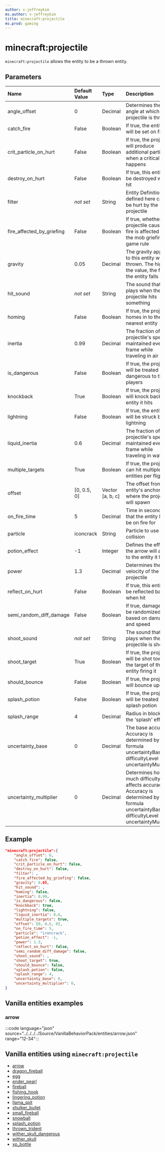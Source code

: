 ```yaml
---
author: v-jeffreykim
ms.author: v-jeffreykim
title: minecraft:projectile
ms.prod: gaming
---
```


# minecraft:projectile

`minecraft:projectile` allows the entity to be a thrown entity.

## Parameters

|Name |Default Value  |Type  |Description  |
|:----------|:----------|:----------|:----------|
| angle_offset| 0| Decimal| Determines the angle at which the projectile is thrown |
| catch_fire| False| Boolean| If true, the entity hit will be set on fire |
| crit_particle_on_hurt| False| Boolean| If true, the projectile will produce additional particles when a critical hit happens |
| destroy_on_hurt| False| Boolean| If true, this entity will be destroyed when hit |
| filter| *not set*| String| Entity Definitions defined here can't be hurt by the projectile |
| fire_affected_by_griefing| False| Boolean| If true, whether the projectile causes fire is affected by the mob griefing game rule |
| gravity| 0.05| Decimal| The gravity applied to this entity when thrown. The higher the value, the faster the entity falls |
| hit_sound| *not set*| String| The sound that plays when the projectile hits something |
| homing| False| Boolean| If true, the projectile homes in to the nearest entity |
| inertia| 0.99| Decimal| The fraction of the projectile's speed maintained every frame while traveling in air |
| is_dangerous| False| Boolean| If true, the projectile will be treated as dangerous to the players |
| knockback| True| Boolean| If true, the projectile will knock back the entity it hits |
| lightning| False| Boolean| If true, the entity hit will be struck by lightning |
| liquid_inertia| 0.6| Decimal| The fraction of the projectile's speed maintained every frame while traveling in water |
| multiple_targets| True| Boolean| If true, the projectile can hit multiple entities per flight |
| offset| [0, 0.5, 0]| Vector [a, b, c]| The offset from the entity's anchor where the projectile will spawn |
| on_fire_time| 5| Decimal| Time in seconds that the entity hit will be on fire for |
| particle| iconcrack| String| Particle to use upon collision |
| potion_effect| -1| Integer| Defines the effect the arrow will apply to the entity it hits |
| power| 1.3| Decimal| Determines the velocity of the projectile |
| reflect_on_hurt| False| Boolean| If true, this entity will be reflected back when hit |
| semi_random_diff_damage| False| Boolean| If true, damage will be randomized based on damage and speed |
| shoot_sound| *not set*| String| The sound that plays when the projectile is shot |
| shoot_target| True| Boolean| If true, the projectile will be shot towards the target of the entity firing it |
| should_bounce| False| Boolean| If true, the projectile will bounce upon hit |
| splash_potion| False| Boolean| If true, the projectile will be treated like a splash potion |
| splash_range| 4| Decimal| Radius in blocks of the 'splash' effect |
| uncertainty_base| 0| Decimal| The base accuracy. Accuracy is determined by the formula uncertaintyBase - difficultyLevel * uncertaintyMultiplier |
| uncertainty_multiplier| 0| Decimal| Determines how much difficulty affects accuracy. Accuracy is determined by the formula uncertaintyBase - difficultyLevel * uncertaintyMultiplier |

## Example

```json
"minecraft:projectile":{
    "angle_offset": 0,
    "catch_fire": false,
    "crit_particle_on_hurt": false,
    "destroy_on_hurt": false,
    "filter": ,
    "fire_affected_by_griefing": false,
    "gravity": 0.05,
    "hit_sound": ,
    "homing": false,
    "inertia": 0.99,
    "is_dangerous": false,
    "knockback": true,
    "lightning": false,
    "liquid_inertia": 0.6,
    "multiple_targets": true,
    "offset": [0, 0.5, 0],
    "on_fire_time": 5,
    "particle": "ironcrack",
    "potion_effect": -1,
    "power": 1.3,
    "reflect_on_hurt": false,
    "semi_random_diff_damage": false,
    "shoot_sound": ,
    "shoot_target": true,
    "should_bounce": false,
    "splash_potion": false,
    "splash_range": 4,
    "uncertainty_base": 0,
    "uncertainty_multiplier": 0,
}
```

## Vanilla entities examples

### arrow

:::code language="json" source="../../../../Source/VanillaBehaviorPack/entities/arrow.json" range="12-34":::

## Vanilla entities using `minecraft:projectile`

- [arrow](../../../../Source/VanillaBehaviorPack_Snippets/entities/arrow.md)
- [dragon_fireball](../../../../Source/VanillaBehaviorPack_Snippets/entities/dragon_fireball.md)
- [egg](../../../../Source/VanillaBehaviorPack_Snippets/entities/egg.md)
- [ender_pearl](../../../../Source/VanillaBehaviorPack_Snippets/entities/ender_pearl.md)
- [fireball](../../../../Source/VanillaBehaviorPack_Snippets/entities/fireball.md)
- [fishing_hook](../../../../Source/VanillaBehaviorPack_Snippets/entities/fishing_hook.md)
- [lingering_potion](../../../../Source/VanillaBehaviorPack_Snippets/entities/lingering_potion.md)
- [llama_spit](../../../../Source/VanillaBehaviorPack_Snippets/entities/llama_spit.md)
- [shulker_bullet](../../../../Source/VanillaBehaviorPack_Snippets/entities/shulker_bullet.md)
- [small_fireball](../../../../Source/VanillaBehaviorPack_Snippets/entities/small_fireball.md)
- [snowball](../../../../Source/VanillaBehaviorPack_Snippets/entities/snowball.md)
- [splash_potion](../../../../Source/VanillaBehaviorPack_Snippets/entities/splash_potion.md)
- [thrown_trident](../../../../Source/VanillaBehaviorPack_Snippets/entities/thrown_trident.md)
- [wither_skull_dangerous](../../../../Source/VanillaBehaviorPack_Snippets/entities/wither_skull_dangerous.md)
- [wither_skull](../../../../Source/VanillaBehaviorPack_Snippets/entities/wither_skull.md)
- [xp_bottle](../../../../Source/VanillaBehaviorPack_Snippets/entities/xp_bottle.md)